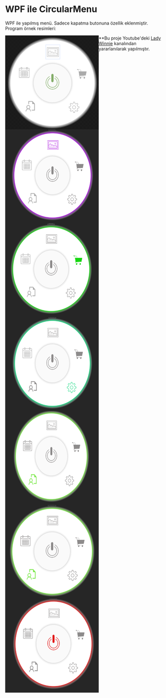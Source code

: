 # WPF ile CircularMenu


WPF ile yapılmış menü. Sadece kapatma butonuna özellik eklenmiştir.
Program örnek resimleri:

<img src="sample.PNG" alt="left face" align="left" width="300" height="300"> 
<img src="sample2.PNG" alt="left face" align="left" width="300" height="300">
<img src="sample3.PNG" alt="left face" align="left" width="300" height="300">
<img src="sample4.PNG" alt="left face" align="left" width="300" height="300"> 
<img src="sample5.PNG" alt="left face" align="left" width="300" height="300"> 
<img src="sample6.PNG" alt="left face" align="left" width="300" height="300"> 
<img src="sample7.PNG" alt="left face" align="left" width="300" height="300"> 

**Bu proje Youtube'deki [Lady Winnie](https://www.youtube.com/watch?v=gmpwktIsSa4) kanalından yararlanılarak yapılmıştır.
